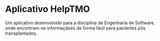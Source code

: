 # Aplicativo HelpTMO
Um aplicativo desenvolvido para a disciplina de Engenharia de Software, onde encontram-se informaçãoes de forma fácil para pacientes pós transplantados.

